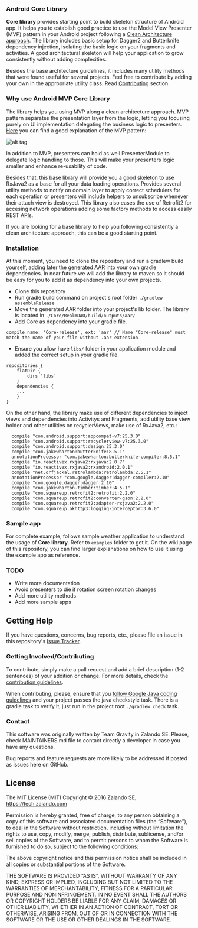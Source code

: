 ### Android Core Library

**Core library** provides starting point to build skeleton structure of Android app.
It helps you to establish good practice to use the Model View Presenter (MVP) pattern in your Android project following a [Clean Architecture approach](https://fernandocejas.com/2014/09/03/architecting-android-the-clean-way/). 
The library includes basic setup for Dagger2 and Butterknife dependency injection, isolating the basic logic on your fragments and activities. 
A good architectural skeleton will help your application to grow consistently without adding complexities.

Besides the base architecture guidelines, it includes many utility methods that were found useful for several projects. Feel free to contribute by adding your own in the appropriate utility class. Read [Contributing](#contributing) section. 

### Why use Android MVP Core Library

The library helps you using MVP along a clean architecture approach. MVP pattern separates the presentation layer from the logic, letting you focusing purely on UI implementation delegating the business logic to presenters. [Here](https://antonioleiva.com/mvp-android/) you can find a good explanation of the MVP pattern:

![alt tag](https://informatechcr.files.wordpress.com/2013/03/mvp-diagram.png)

In addition to MVP, presenters can hold as well PresenterModule to delegate logic handling to those. This will make your presenters logic smaller and enhance re-usability of code.

Besides that, this base library will provide you a good skeleton to use RxJava2 as a base for all your data loading operations. Provides several utility methods to notify on domain layer to apply correct schedulers for each operation or presenters will include helpers to unsubscribe whenever their attach view is destroyed. This library also eases the use of Retrofit2 for accesing network operations adding some factory methods to access easily REST APIs.

If you are looking for a base library to help you following consistently a clean architecture approach, this can be a good starting point.

### Installation

At this moment, you need to clone the repository and run a gradlew build yourself, adding later the generated AAR into your own gradle dependencies. In near future we will add the library to maven so it should be easy for you to add it as dependency into your own projects.

- Clone this repository
- Run gradle build command on project's root folder `./gradlew assembleRelease`
- Move the generated AAR folder into your project's lib folder. The library is located in `./Core/RealmDAO/build/outputs/aar/` 
- Add Core as dependency into your gradle file.
```
compile name: 'Core-release', ext: 'aar' // Name "Core-release" must match the name of your file without .aar extension
```
- Ensure you allow have `libs/` folder in your application module and added the correct setup in your gradle file.
```
repositories {
    flatDir {
        dirs 'libs'
    }
    dependencies {
    ...
    }
}
```

On the other hand, the library make use of different dependencies to inject views and dependencies into Activitys and Fragments, add utility base view holder and other utilities on recyclerViews, make use of RxJava2, etc.:

```
  compile "com.android.support:appcompat-v7:25.3.0"
  compile "com.android.support:recyclerview-v7:25.3.0"
  compile "com.android.support:design:25.3.0"
  compile "com.jakewharton:butterknife:8.5.1"
  annotationProcessor "com.jakewharton:butterknife-compiler:8.5.1"
  compile "io.reactivex.rxjava2:rxjava:2.0.7"
  compile "io.reactivex.rxjava2:rxandroid:2.0.1"
  compile "net.orfjackal.retrolambda:retrolambda:2.5.1"
  annotationProcessor "com.google.dagger:dagger-compiler:2.10"
  compile "com.google.dagger:dagger:2.10"
  compile "com.jakewharton.timber:timber:4.5.1"
  compile "com.squareup.retrofit2:retrofit:2.2.0"
  compile "com.squareup.retrofit2:converter-gson:2.2.0"
  compile "com.squareup.retrofit2:adapter-rxjava2:2.2.0"
  compile "com.squareup.okhttp3:logging-interceptor:3.6.0"
```

### Sample app

For complete example, follows sample weather application to understand the usage of **Core library**. Refer to `examples` folder to get it. On the wiki page of this repository, you can find larger explanations on how to use it using the example app as reference.

### TODO

- Write more documentation
- Avoid presenters to die if rotation screen rotation changes
- Add more utility methods
- Add more sample apps

## Getting Help

If you have questions, concerns, bug reports, etc., please file an issue in this repository's [Issue Tracker](../../issues).

### Getting Involved/Contributing

To contribute, simply make a pull request and add a brief description (1-2 sentences) of your addition or change. For more details, check the [contribution guidelines](CONTRIBUTING.md).

When contributing, please, ensure that you [follow Google Java coding guidelines](https://google.github.io/styleguide/javaguide.html#s3.3-import-statements) and your project passes the java checkstyle task. There is a gradle task to verify it, just run in the project root `./gradlew check` task.

### Contact

This software was originally written by Team Gravity in Zalando SE. Please, check MAINTAINERS.md file to contact directly a developer in case you have any questions.

Bug reports and feature requests are more likely to be addressed if posted as issues here on GitHub.


## License

The MIT License (MIT) Copyright © 2016 Zalando SE, https://tech.zalando.com

Permission is hereby granted, free of charge, to any person obtaining a copy of this software and associated documentation files (the “Software”), to deal in the Software without restriction, including without limitation the rights to use, copy, modify, merge, publish, distribute, sublicense, and/or sell copies of the Software, and to permit persons to whom the Software is furnished to do so, subject to the following conditions:

The above copyright notice and this permission notice shall be included in all copies or substantial portions of the Software.

THE SOFTWARE IS PROVIDED “AS IS”, WITHOUT WARRANTY OF ANY KIND, EXPRESS OR IMPLIED, INCLUDING BUT NOT LIMITED TO THE WARRANTIES OF MERCHANTABILITY, FITNESS FOR A PARTICULAR PURPOSE AND NONINFRINGEMENT. IN NO EVENT SHALL THE AUTHORS OR COPYRIGHT HOLDERS BE LIABLE FOR ANY CLAIM, DAMAGES OR OTHER LIABILITY, WHETHER IN AN ACTION OF CONTRACT, TORT OR OTHERWISE, ARISING FROM, OUT OF OR IN CONNECTION WITH THE SOFTWARE OR THE USE OR OTHER DEALINGS IN THE SOFTWARE.

